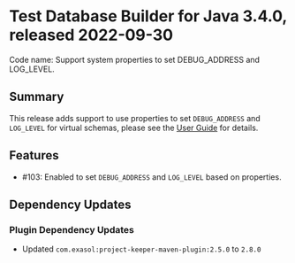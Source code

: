 # Test Database Builder for Java 3.4.0, released 2022-09-30

Code name: Support system properties to set DEBUG_ADDRESS and LOG_LEVEL.

## Summary

This release adds support to use properties to set `DEBUG_ADDRESS` and `LOG_LEVEL` for virtual schemas, please see the [User Guide](../user_guide/user_guide.md#debug-output) for details.

## Features

* #103: Enabled to set `DEBUG_ADDRESS` and `LOG_LEVEL` based on properties.

## Dependency Updates

### Plugin Dependency Updates

* Updated `com.exasol:project-keeper-maven-plugin:2.5.0` to `2.8.0`
